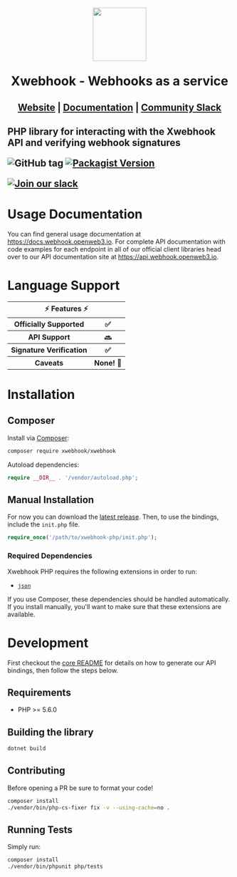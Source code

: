 <h1 align="center">
    <a style="text-decoration: none" href="https://webhook.openweb3.io">
      <img width="120" src="https://avatars.githubusercontent.com/u/80175132?s=200&v=4" />
      <p align="center">Xwebhook - Webhooks as a service</p>
    </a>
</h1>
<h2 align="center">
  <a href="https://webhook.openweb3.io">Website</a> | <a href="https://docs.webhook.openweb3.io">Documentation</a> | <a href="https://webhook.openweb3.io/slack">Community Slack</a>
<h2>

PHP library for interacting with the Xwebhook API and verifying webhook signatures

![GitHub tag](https://img.shields.io/github/tag/x-webhook/x-webhooks.svg)
[![Packagist Version](https://img.shields.io/packagist/v/xwebhook/xwebhook)](https://packagist.org/packages/xwebhook/xwebhook)

[![Join our slack](https://img.shields.io/badge/Slack-join%20the%20community-blue?logo=slack&style=social)](https://webhook.openweb3.io/slack/)

# Usage Documentation

You can find general usage documentation at <https://docs.webhook.openweb3.io>.  For complete API documentation with code examples for each endpoint in all of our official client libraries head over to our API documentation site at <https://api.webhook.openweb3.io>.

# Language Support

<table style="table-layout:fixed; white-space: nowrap;">
  <th colspan="2">⚡️ Features ⚡️</th>
  <tr>
    <th>Officially Supported</th>
    <th>✅</th>
  </tr>
  <tr>
    <th>API Support</th>
    <th>🔜</th>
  </tr>
  <tr>
    <th>Signature Verification</th>
    <th>✅</th>
  </tr>
  <tr>
    <th>Caveats</th>
    <th>None! 🚀</th>
  </tr>
</table>

# Installation

## Composer

Install via [Composer](https://getcomposer.org/):

```sh
composer require xwebhook/xwebhook
```

Autoload dependencies:
```php
require __DIR__ . '/vendor/autoload.php';
```

## Manual Installation

For now you can download the [latest release](https://github.com/x-webhook/x-webhooks/releases). Then, to use the bindings, include the `init.php` file.

```php
require_once('/path/to/xwebhook-php/init.php');
```

### Required Dependencies

Xwebhook PHP requires the following extensions in order to run:

- [`json`](https://secure.php.net/manual/en/book.json.php)

If you use Composer, these dependencies should be handled automatically. If you install manually, you'll want to make sure that these extensions are available.

# Development

First checkout the [core README](../README.md#development) for details on how to generate our API bindings, then follow the steps below.

## Requirements

 - PHP >= 5.6.0

## Building the library
```sh
dotnet build
```

## Contributing

Before opening a PR be sure to format your code!

```sh
composer install
./vendor/bin/php-cs-fixer fix -v --using-cache=no .
```

## Running Tests

Simply run:

```sh
composer install
./vendor/bin/phpunit php/tests
```
